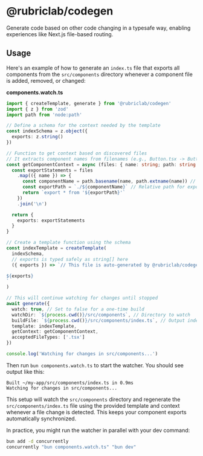 # @rubriclab/codegen

Generate code based on other code changing in a typesafe way, enabling experiences like Next.js file-based routing.

## Usage

Here's an example of how to generate an `index.ts` file that exports all components from the `src/components` directory whenever a component file is added, removed, or changed:

**components.watch.ts**
```ts
import { createTemplate, generate } from '@rubriclab/codegen'
import { z } from 'zod'
import path from 'node:path'

// Define a schema for the context needed by the template
const indexSchema = z.object({
  exports: z.string()
})

// Function to get context based on discovered files
// It extracts component names from filenames (e.g., Button.tsx -> Button)
const getComponentContext = async (files: { name: string; path: string }[]) => {
  const exportStatements = files
    .map(({ name }) => {
      const componentName = path.basename(name, path.extname(name)) // Extract name without extension
      const exportPath = `./${componentName}` // Relative path for export
      return `export * from '${exportPath}'`
    })
    .join('\n')

  return {
    exports: exportStatements
  }
}

// Create a template function using the schema
const indexTemplate = createTemplate(
  indexSchema,
  // exports is typed safely as string[] here
  ({ exports }) => `// This file is auto-generated by @rubriclab/codegen

${exports}
`
)

// This will continue watching for changes until stopped
await generate({
  watch: true, // Set to false for a one-time build
  watchDir: `${process.cwd()}/src/components`, // Directory to watch
  buildFile: `${process.cwd()}/src/components/index.ts`, // Output index file
  template: indexTemplate,
  getContext: getComponentContext,
  acceptedFileTypes: ['.tsx']
})

console.log('Watching for changes in src/components...')
```

Then run `bun components.watch.ts` to start the watcher. You should see output like this:

```
Built ~/my-app/src/components/index.ts in 0.9ms
Watching for changes in src/components...
```

This setup will watch the `src/components` directory and regenerate the `src/components/index.ts` file using the provided template and context whenever a file change is detected. This keeps your component exports automatically synchronized.

In practice, you might run the watcher in parallel with your dev command:

```sh
bun add -d concurrently
concurrently "bun components.watch.ts" "bun dev"
```

